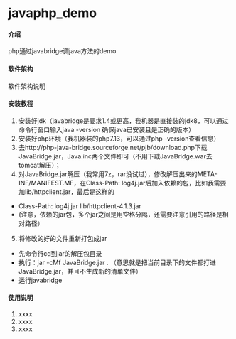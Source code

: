 # javaphp_demo

#### 介绍
php通过javabridge调java方法的demo

#### 软件架构
软件架构说明


#### 安装教程

1. 安装好jdk（javabridge是要求1.4或更高，我机器是直接装的jdk8，可以通过命令行窗口输入java -version 确保java已安装且是正确的版本）
2. 安装好php环境（我机器装的php7.13，可以通过php -version查看信息）
3. 去http://php-java-bridge.sourceforge.net/pjb/download.php下载 JavaBridge.jar，Java.inc两个文件即可（不用下载JavaBridge.war去tomcat解压）；
4. 对JavaBridge.jar解压（我常用7z，rar没试过），修改解压出来的META-INF/MANIFEST.MF，在Class-Path: log4j.jar后加入依赖的包，比如我需要加lib/httpclient.jar，最后是这样的
- Class-Path: log4j.jar lib/httpclient-4.1.3.jar
- (注意，依赖的jar包，多个jar之间是用空格分隔，还需要注意引用的路径是相对路径）
5. 将修改的好的文件重新打包成jar
- 先命令行cd到jar的解压包目录
- 执行：jar -cMf JavaBridge.jar .   （意思就是把当前目录下的文件都打进JavaBridge.jar，并且不生成新的清单文件）
- 运行javabridge 

#### 使用说明

1. xxxx
2. xxxx
3. xxxx
